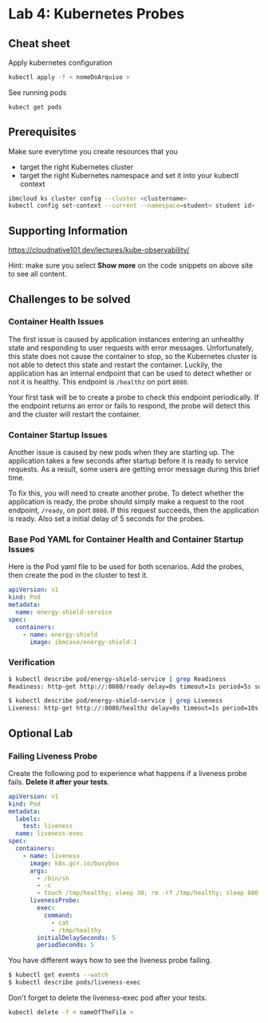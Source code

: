 # Lab 4: Kubernetes Probes

## Cheat sheet

Apply kubernetes configuration

```bash
kubectl apply -f < nomeDoArquivo >
```

See running pods

```bash
kubect get pods
```

## Prerequisites

Make sure everytime you create resources that you

- target the right Kubernetes cluster
- target the right Kubernetes namespace and set it into your kubectl context

```bash
ibmcloud ks cluster config --cluster <clustername>
kubectl config set-context --current --namespace=student< student id>
```

## Supporting Information

https://cloudnative101.dev/lectures/kube-observability/

Hint: make sure you select **Show more** on the code snippets on above site to see all content.

## Challenges to be solved

### Container Health Issues

The first issue is caused by application instances entering an unhealthy state and responding to user requests with error messages. Unfortunately, this state does not cause the container to stop, so the Kubernetes cluster is not able to detect this state and restart the container. Luckily, the application has an internal endpoint that can be used to detect whether or not it is healthy. This endpoint is `/healthz` on port `8080`.

Your first task will be to create a probe to check this endpoint periodically. If the endpoint returns an error or fails to respond, the probe will detect this and the cluster will restart the container.

### Container Startup Issues

Another issue is caused by new pods when they are starting up. The application takes a few seconds after startup before it is ready to service requests. As a result, some users are getting error message during this brief time.

To fix this, you will need to create another probe. To detect whether the application is ready, the probe should simply make a request to the root endpoint, `/ready`, on port `8080`. If this request succeeds, then the application is ready. Also set a initial delay of 5 seconds for the probes.

### Base Pod YAML for Container Health and Container Startup Issues

Here is the Pod yaml file to be used for both scenarios. Add the probes, then create the pod in the cluster to test it.

```yaml
apiVersion: v1
kind: Pod
metadata:
  name: energy-shield-service
spec:
  containers:
    - name: energy-shield
      image: ibmcase/energy-shield:1
```

### Verification

```bash
$ kubectl describe pod/energy-shield-service | grep Readiness
Readiness: http-get http://:8080/ready delay=0s timeout=1s period=5s success=1 failure=3

$ kubectl describe pod/energy-shield-service | grep Liveness
Liveness: http-get http://:8080/healthz delay=0s timeout=1s period=10s success=1 failure=3

```

## Optional Lab

### Failing Liveness Probe

Create the following pod to experience what happens if a liveness probe fails. **Delete it after your tests**.

```yaml
apiVersion: v1
kind: Pod
metadata:
  labels:
    test: liveness
  name: liveness-exec
spec:
  containers:
    - name: liveness
      image: k8s.gcr.io/busybox
      args:
        - /bin/sh
        - -c
        - touch /tmp/healthy; sleep 30; rm -rf /tmp/healthy; sleep 600
      livenessProbe:
        exec:
          command:
            - cat
            - /tmp/healthy
        initialDelaySeconds: 5
        periodSeconds: 5
```

You have different ways how to see the liveness probe failing.

```bash
$ kubectl get events --watch
$ kubectl describe pods/liveness-exec
```

Don't forget to delete the liveness-exec pod after your tests.

```bash
kubectl delete -f < nameOfTheFile >
```